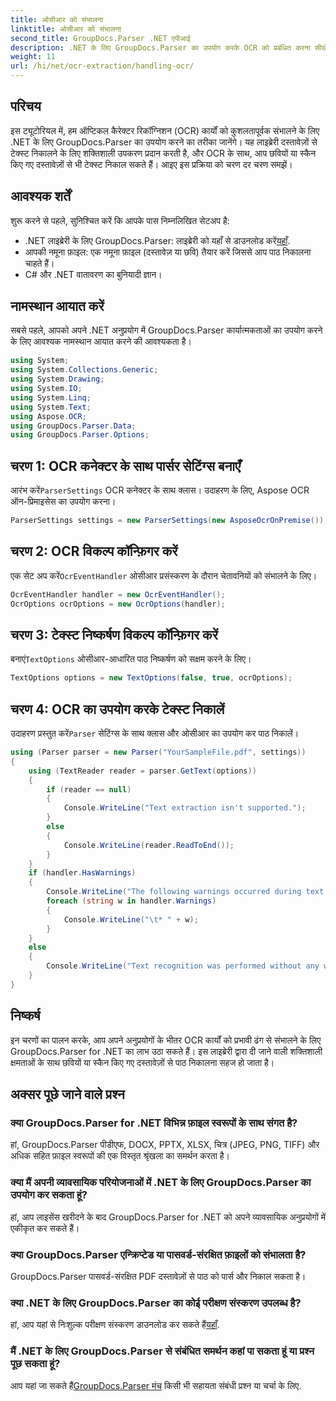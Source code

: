```yaml
---
title: ओसीआर को संभालना
linktitle: ओसीआर को संभालना
second_title: GroupDocs.Parser .NET एपीआई
description: .NET के लिए GroupDocs.Parser का उपयोग करके OCR को प्रबंधित करना सीखें। छवियों और स्कैन किए गए दस्तावेज़ों से कुशलतापूर्वक टेक्स्ट निकालें।
weight: 11
url: /hi/net/ocr-extraction/handling-ocr/
---
```

## परिचय
इस ट्यूटोरियल में, हम ऑप्टिकल कैरेक्टर रिकॉग्निशन (OCR) कार्यों को कुशलतापूर्वक संभालने के लिए .NET के लिए GroupDocs.Parser का उपयोग करने का तरीका जानेंगे। यह लाइब्रेरी दस्तावेज़ों से टेक्स्ट निकालने के लिए शक्तिशाली उपकरण प्रदान करती है, और OCR के साथ, आप छवियों या स्कैन किए गए दस्तावेज़ों से भी टेक्स्ट निकाल सकते हैं। आइए इस प्रक्रिया को चरण दर चरण समझें।
## आवश्यक शर्तें
शुरू करने से पहले, सुनिश्चित करें कि आपके पास निम्नलिखित सेटअप है:
- .NET लाइब्रेरी के लिए GroupDocs.Parser: लाइब्रेरी को यहाँ से डाउनलोड करें[यहाँ](https://releases.groupdocs.com/parser/net/).
- आपकी नमूना फ़ाइल: एक नमूना फ़ाइल (दस्तावेज़ या छवि) तैयार करें जिससे आप पाठ निकालना चाहते हैं।
- C# और .NET वातावरण का बुनियादी ज्ञान।

## नामस्थान आयात करें
सबसे पहले, आपको अपने .NET अनुप्रयोग में GroupDocs.Parser कार्यात्मकताओं का उपयोग करने के लिए आवश्यक नामस्थान आयात करने की आवश्यकता है।
```csharp
using System;
using System.Collections.Generic;
using System.Drawing;
using System.IO;
using System.Linq;
using System.Text;
using Aspose.OCR;
using GroupDocs.Parser.Data;
using GroupDocs.Parser.Options;
```
## चरण 1: OCR कनेक्टर के साथ पार्सर सेटिंग्स बनाएँ
 आरंभ करें`ParserSettings` OCR कनेक्टर के साथ क्लास। उदाहरण के लिए, Aspose OCR ऑन-प्रिमाइसेस का उपयोग करना।
```csharp
ParserSettings settings = new ParserSettings(new AsposeOcrOnPremise());
```
## चरण 2: OCR विकल्प कॉन्फ़िगर करें
 एक सेट अप करें`OcrEventHandler` ओसीआर प्रसंस्करण के दौरान चेतावनियों को संभालने के लिए।
```csharp
OcrEventHandler handler = new OcrEventHandler();
OcrOptions ocrOptions = new OcrOptions(handler);
```
## चरण 3: टेक्स्ट निष्कर्षण विकल्प कॉन्फ़िगर करें
 बनाएं`TextOptions` ओसीआर-आधारित पाठ निष्कर्षण को सक्षम करने के लिए।
```csharp
TextOptions options = new TextOptions(false, true, ocrOptions);
```
## चरण 4: OCR का उपयोग करके टेक्स्ट निकालें
 उदाहरण प्रस्तुत करें`Parser` सेटिंग्स के साथ क्लास और ओसीआर का उपयोग कर पाठ निकालें।
```csharp
using (Parser parser = new Parser("YourSampleFile.pdf", settings))
{
    using (TextReader reader = parser.GetText(options))
    {
        if (reader == null)
        {
            Console.WriteLine("Text extraction isn't supported.");
        }
        else
        {
            Console.WriteLine(reader.ReadToEnd());
        }
    }
    if (handler.HasWarnings)
    {
        Console.WriteLine("The following warnings occurred during text recognition:");
        foreach (string w in handler.Warnings)
        {
            Console.WriteLine("\t* " + w);
        }
    }
    else
    {
        Console.WriteLine("Text recognition was performed without any warnings.");
    }
}
```

## निष्कर्ष
इन चरणों का पालन करके, आप अपने अनुप्रयोगों के भीतर OCR कार्यों को प्रभावी ढंग से संभालने के लिए GroupDocs.Parser for .NET का लाभ उठा सकते हैं। इस लाइब्रेरी द्वारा दी जाने वाली शक्तिशाली क्षमताओं के साथ छवियों या स्कैन किए गए दस्तावेज़ों से पाठ निकालना सहज हो जाता है।

## अक्सर पूछे जाने वाले प्रश्न
### क्या GroupDocs.Parser for .NET विभिन्न फ़ाइल स्वरूपों के साथ संगत है?
हां, GroupDocs.Parser पीडीएफ, DOCX, PPTX, XLSX, चित्र (JPEG, PNG, TIFF) और अधिक सहित फ़ाइल स्वरूपों की एक विस्तृत श्रृंखला का समर्थन करता है।
### क्या मैं अपनी व्यावसायिक परियोजनाओं में .NET के लिए GroupDocs.Parser का उपयोग कर सकता हूं?
हां, आप लाइसेंस खरीदने के बाद GroupDocs.Parser for .NET को अपने व्यावसायिक अनुप्रयोगों में एकीकृत कर सकते हैं।
### क्या GroupDocs.Parser एन्क्रिप्टेड या पासवर्ड-संरक्षित फ़ाइलों को संभालता है?
GroupDocs.Parser पासवर्ड-संरक्षित PDF दस्तावेज़ों से पाठ को पार्स और निकाल सकता है।
### क्या .NET के लिए GroupDocs.Parser का कोई परीक्षण संस्करण उपलब्ध है?
 हां, आप यहां से निःशुल्क परीक्षण संस्करण डाउनलोड कर सकते हैं[यहाँ](https://releases.groupdocs.com/).
### मैं .NET के लिए GroupDocs.Parser से संबंधित समर्थन कहां पा सकता हूं या प्रश्न पूछ सकता हूं?
 आप यहां जा सकते हैं[GroupDocs.Parser मंच](https://forum.groupdocs.com/c/parser/17) किसी भी सहायता संबंधी प्रश्न या चर्चा के लिए.
